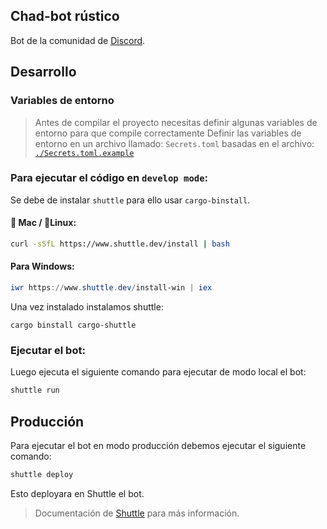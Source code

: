 ## Chad-bot rústico
Bot de la comunidad de [Discord](https://discord.gg/FSKeeDhMNN).

## Desarrollo

### Variables de entorno
> Antes de compilar el proyecto necesitas definir algunas variables de entorno para que compile correctamente
> Definir las variables de entorno en un archivo llamado: `Secrets.toml` basadas en el archivo: [`./Secrets.toml.example`](./Secrets.toml.example)

### Para ejecutar el código en `develop mode`:

Se debe de instalar `shuttle` para ello usar `cargo-binstall`.

#### 🍎 Mac / 🐧Linux:
```bash
curl -sSfL https://www.shuttle.dev/install | bash
```

####  Para Windows:

```powershell
iwr https://www.shuttle.dev/install-win | iex
```

Una vez instalado instalamos shuttle:

```
cargo binstall cargo-shuttle
```


### Ejecutar el bot:

Luego ejecuta el siguiente comando para ejecutar de modo local el bot:
```bash
shuttle run
```

## Producción

Para ejecutar el bot en modo producción debemos ejecutar el siguiente comando:

```bash
shuttle deploy
```

Esto deployara en Shuttle el bot.

> Documentación de [Shuttle](https://docs.shuttle.rs/getting-started/installation) para más información.
